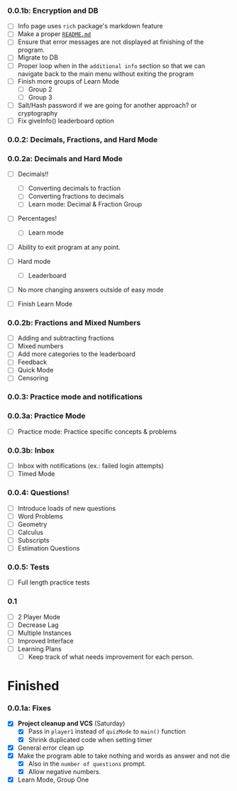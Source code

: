 ### 0.0.1b: Encryption and DB
- [ ] Info page uses `rich` package's markdown feature
- [ ] Make a proper [`README.md`](https://github.com/TechnoShip123/numbersense/blob/master/README.md)
- [ ] Ensure that error messages are not displayed at finishing of the program.
- [ ] Migrate to DB
- [ ] Proper loop when in the `additional info` section so that we can navigate back to the main menu without exiting the program
- [ ] Finish more groups of Learn Mode
	- [ ] Group 2
    - [ ] Group 3  
- [ ] Salt/Hash password if we are going for another approach? or cryptography
- [ ] Fix giveInfo() leaderboard option

### 0.0.2: Decimals, Fractions, and Hard Mode

### 0.0.2a: Decimals and Hard Mode
- [ ] Decimals!! 
	- [ ] Converting decimals to fraction
    - [ ] Converting fractions to decimals
	- [ ] Learn mode: Decimal & Fraction Group
- [ ] Percentages!
	- [ ] Learn mode
- [ ] Ability to exit program at any point.

- [ ] Hard mode
  - [ ] Leaderboard
- [ ] No more changing answers outside of easy mode
- [ ] Finish Learn Mode

### 0.0.2b: Fractions and Mixed Numbers
- [ ] Adding and subtracting fractions
- [ ] Mixed numbers
- [ ] Add more categories to the leaderboard
- [ ] Feedback
- [ ] Quick Mode
- [ ] Censoring

### 0.0.3: Practice mode and notifications

### 0.0.3a: Practice Mode
- [ ] Practice mode: Practice specific concepts & problems

### 0.0.3b: Inbox
- [ ] Inbox with notifications (ex.: failed login attempts)
- [ ] Timed Mode

### 0.0.4: Questions!
- [ ] Introduce loads of new questions
- [ ] Word Problems
- [ ] Geometry
- [ ] Calculus
- [ ] Subscripts
- [ ] Estimation Questions

### 0.0.5: Tests
- [ ] Full length practice tests

### 0.1
- [ ] 2 Player Mode
- [ ] Decrease Lag
- [ ] Multiple Instances
- [ ] Improved Interface
- [ ] Learning Plans
	- [ ] Keep track of what needs improvement for each person.

#  Finished
### 0.0.1a: Fixes
- [x] **Project cleanup and VCS** (Saturday)
	- [x] Pass in `player1` instead of `quizMode` to `main()` function
	- [x] Shrink duplicated code when setting timer
- [x] General error clean up
- [x] Make the program able to take nothing and words as answer and not die
	- [x] Also in the `number of questions` prompt.
    - [x] Allow negative numbers.
- [x] Learn Mode, Group One 
